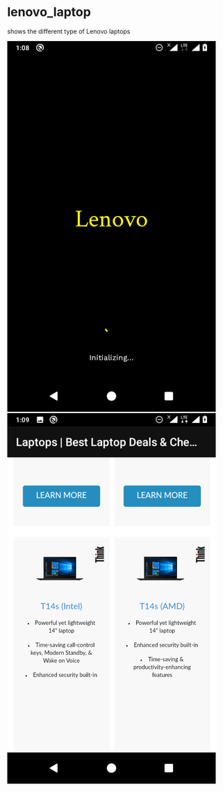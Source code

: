 # lenovo_laptop
shows the different type of Lenovo laptops


![app Image 1](https://github.com/phonixcode/lenovo_laptop/blob/master/Screenshot/Welcome.png) ![app Image 2](https://github.com/phonixcode/lenovo_laptop/blob/master/Screenshot/product.png)
